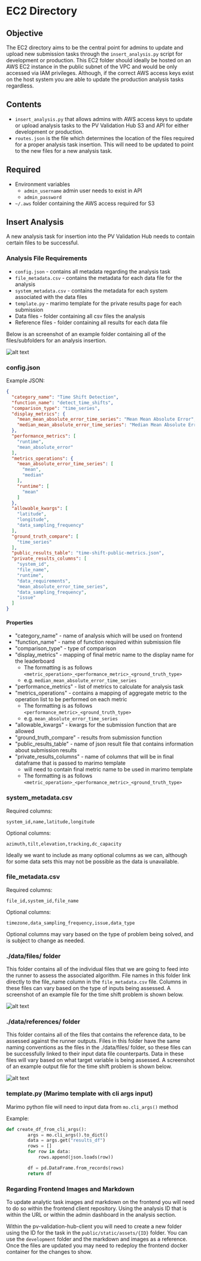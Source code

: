 # EC2 Directory

## Objective

The EC2 directory aims to be the central point for admins to update and upload new submission tasks through the `insert_analysis.py` script for development or production. This EC2 folder should ideally be hosted on an AWS EC2 instance in the public subnet of the VPC and would be only accessed via IAM privileges. Although, if the correct AWS access keys exist on the host system you are able to update the production analysis tasks regardless.

## Contents

- `insert_analysis.py` that allows admins with AWS access keys to update or upload analysis tasks to the PV Validation Hub S3 and API for either development or production.
- `routes.json` is the file which determines the location of the files required for a proper analysis task insertion. This will need to be updated to point to the new files for a new analysis task.

## Required

- Environment variables
  - `admin_username` admin user needs to exist in API
  - `admin_password`
- `~/.aws` folder containing the AWS access required for S3 

## Insert Analysis

A new analysis task for insertion into the PV Validation Hub needs to contain certain files to be successful.

### Analysis File Requirements

- `config.json` - contains all metadata regarding the analysis task
- `file_metadata.csv` - contains the metadata for each data file for the analysis
- `system_metadata.csv` - contains the metadata for each system associated with the data files
- `template.py` - marimo template for the private results page for each submission
- Data files - folder containing all csv files the analysis
- Reference files - folder containing all results for each data file

Below is an screenshot of an example folder containing all of the files/subfolders for an analysis insertion.

![alt text](file-structure-example.png)

### config.json

Example JSON:

```json
{
  "category_name": "Time Shift Detection",
  "function_name": "detect_time_shifts",
  "comparison_type": "time_series",
  "display_metrics": {
    "mean_mean_absolute_error_time_series": "Mean Mean Absolute Error",
    "median_mean_absolute_error_time_series": "Median Mean Absolute Error"
  },
  "performance_metrics": [
    "runtime",
    "mean_absolute_error"
  ],
  "metrics_operations": {
    "mean_absolute_error_time_series": [
      "mean",
      "median"
    ],
    "runtime": [
      "mean"
    ]
  },
  "allowable_kwargs": [
    "latitude",
    "longitude",
    "data_sampling_frequency"
  ],
  "ground_truth_compare": [
    "time_series"
  ],
  "public_results_table": "time-shift-public-metrics.json",
  "private_results_columns": [
    "system_id",
    "file_name",
    "runtime",
    "data_requirements",
    "mean_absolute_error_time_series",
    "data_sampling_frequency",
    "issue"
  ]
}
```

#### Properties

- "category_name" - name of analysis which will be used on frontend
- "function_name" - name of function required within submission file
- "comparison_type" - type of comparison
- "display_metrics" - mapping of final metric name to the display name for the leaderboard
  - The formatting is as follows `<metric_operation>_<performance_metric>_<ground_truth_type>`
  - e.g. `median_mean_absolute_error_time_series`
- "performance_metrics" - list of metrics to calculate for analysis task
- "metrics_operations" - contains a mapping of aggregate metric to the operation list to be performed on each metric
  - The formatting is as follows `<performance_metric>_<ground_truth_type>`
  - e.g. `mean_absolute_error_time_series`
- "allowable_kwargs" - kwargs for the submission function that are allowed
- "ground_truth_compare" - results from submission function
- "public_results_table" - name of json result file that contains information about submission results
- "private_results_columns" - name of columns that will be in final dataframe that is passed to marimo template
  - will need to contain final metric name to be used in marimo template
  - The formatting is as follows `<metric_operation>_<performance_metric>_<ground_truth_type>`

### system_metadata.csv

Required columns:

```csv
system_id,name,latitude,longitude
```

Optional columns:

```csv
azimuth,tilt,elevation,tracking,dc_capacity
```

Ideally we want to include as many optional columns as we can, although for some data sets this may not be possible as the data is unavailable.


### file_metadata.csv

Required columns:

```csv
file_id,system_id,file_name
```

Optional columns:

```csv
timezone,data_sampling_frequency,issue,data_type
```

Optional columns may vary based on the type of problem being solved, and is subject to change as needed.

### ./data/files/ folder

This folder contains all of the individual files that we are going to feed into the runner to assess the associated algorithm. File names in this folder link directly to the file_name column in the `file_metadata.csv` file. Columns in these files can vary based on the type of inputs being assessed. A screenshot of an example file for the time shift problem is shown below.

![alt text](input-file-data.png)

### ./data/references/ folder

This folder contains all of the files that contains the reference data, to be assessed against the runner outputs. Files in this folder have the same naming conventions as the files in the ./data/files/ folder, so these files can be successfully linked to their input data file counterparts. Data in these files will vary based on what target variable is being assessed. A screenshot of an example output file for the time shift problem is shown below.

![alt text](output-file-data.png)

### template.py (Marimo template with cli args input)

Marimo python file will need to input data from `mo.cli_args()` method

Example:

```python
def create_df_from_cli_args():
        args = mo.cli_args().to_dict()
        data = args.get("results_df")
        rows = []
        for row in data:
            rows.append(json.loads(row))

        df = pd.DataFrame.from_records(rows)
        return df
```

### Regarding Frontend Images and Markdown

To update analytic task images and markdown on the frontend you will need to do so within the frontend client repository. Using the analysis ID that is within the URL or within the admin dashboard in the analysis section.

Within the pv-validation-hub-client you will need to create a new folder using the ID for the task in the `public/static/assets/{ID}` folder. You can use the `development` folder and the markdown and images as a reference. Once the files are updated you may need to redeploy the frontend docker container for the changes to show.
